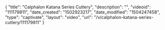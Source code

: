 {
    "title": "Calphalon Katana Series Cutlery",
    "description": "",
    "videoid": "111179811",
    "date_created": "1502923217",
    "date_modified": "1504247458",
    "type": "captivate",
    "layout": "video",
    "url": "\/v\/calphalon-katana-series-cutlery\/111179811"
}